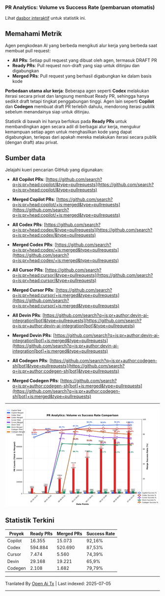 ### PR Analytics: Volume vs Success Rate (pembaruan otomatis)

Lihat [dasbor interaktif](https://prarena.ai) untuk statistik ini.

## Memahami Metrik

Agen pengkodean AI yang berbeda mengikuti alur kerja yang berbeda saat membuat pull request:

- **All PRs**: Setiap pull request yang dibuat oleh agen, termasuk DRAFT PR
- **Ready PRs**: Pull request non-draft yang siap untuk ditinjau dan digabungkan
- **Merged PRs**: Pull request yang berhasil digabungkan ke dalam basis kode

**Perbedaan utama alur kerja**: Beberapa agen seperti **Codex** melakukan iterasi secara privat dan langsung membuat Ready PR, sehingga hanya sedikit draft tetapi tingkat penggabungan tinggi. Agen lain seperti **Copilot** dan **Codegen** membuat draft PR terlebih dahulu, mendorong iterasi publik sebelum menandainya siap untuk ditinjau.

Statistik di bawah ini hanya berfokus pada **Ready PRs** untuk membandingkan agen secara adil di berbagai alur kerja, mengukur kemampuan setiap agen untuk menghasilkan kode yang dapat digabungkan, terlepas dari apakah mereka melakukan iterasi secara publik (dengan draft) atau privat.

## Sumber data

Jelajahi kueri pencarian GitHub yang digunakan:



- **All Copilot PRs**: [https://github.com/search?q=is:pr+head:copilot/&type=pullrequests](https://github.com/search?q=is:pr+head:copilot/&type=pullrequests)
- **Merged Copilot PRs**: [https://github.com/search?q=is:pr+head:copilot/+is:merged&type=pullrequests](https://github.com/search?q=is:pr+head:copilot/+is:merged&type=pullrequests)
  

- **All Codex PRs**: [https://github.com/search?q=is:pr+head:codex/&type=pullrequests](https://github.com/search?q=is:pr+head:codex/&type=pullrequests)
- **Merged Codex PRs**: [https://github.com/search?q=is:pr+head:codex/+is:merged&type=pullrequests](https://github.com/search?q=is:pr+head:codex/+is:merged&type=pullrequests)
  

- **All Cursor PRs**: [https://github.com/search?q=is:pr+head:cursor/&type=pullrequests](https://github.com/search?q=is:pr+head:cursor/&type=pullrequests)
- **Merged Cursor PRs**: [https://github.com/search?q=is:pr+head:cursor/+is:merged&type=pullrequests](https://github.com/search?q=is:pr+head:cursor/+is:merged&type=pullrequests)
  

- **All Devin PRs**: [https://github.com/search?q=is:pr+author:devin-ai-integration[bot]&type=pullrequests](https://github.com/search?q=is:pr+author:devin-ai-integration[bot]&type=pullrequests)
- **Merged Devin PRs**: [https://github.com/search?q=is:pr+author:devin-ai-integration[bot]+is:merged&type=pullrequests](https://github.com/search?q=is:pr+author:devin-ai-integration[bot]+is:merged&type=pullrequests)
  

- **All Codegen PRs**: [https://github.com/search?q=is:pr+author:codegen-sh[bot]&type=pullrequests](https://github.com/search?q=is:pr+author:codegen-sh[bot]&type=pullrequests)
- **Merged Codegen PRs**: [https://github.com/search?q=is:pr+author:codegen-sh[bot]+is:merged&type=pullrequests](https://github.com/search?q=is:pr+author:codegen-sh[bot]+is:merged&type=pullrequests)
  

---

![chart](https://raw.githubusercontent.com/aavetis/PRarena/main/docs/chart.png)

## Statistik Terkini

| Proyek   | Ready PRs | Merged PRs | Success Rate |
| -------- | --------- | ---------- | ------------ |
| Copilot  | 16.355    | 15.073     | 92,16%       |
| Codex    | 594.884   | 520.690    | 87,53%       |
| Cursor   | 7.474     | 5.560      | 74,39%       |
| Devin    | 29.168    | 19.221     | 65,9%        |
| Codegen  | 2.108     | 1.682      | 79,79%       |


---


Tranlated By [Open Ai Tx](https://github.com/OpenAiTx/OpenAiTx) | Last indexed: 2025-07-05


---